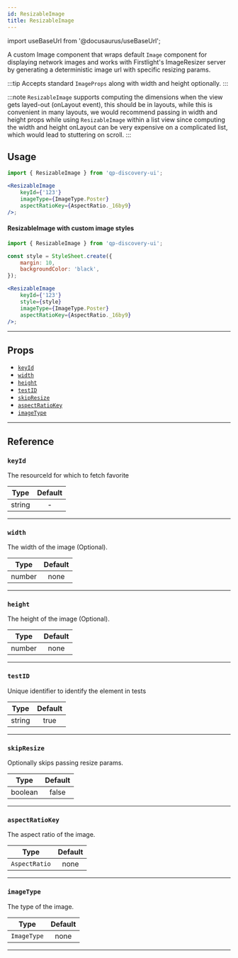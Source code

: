 ```yaml
---
id: ResizableImage
title: ResizableImage
---
```


import useBaseUrl from '@docusaurus/useBaseUrl';

A custom Image component that wraps default `Image` component for displaying network images
and works with Firstlight's ImageResizer server by generating a deterministic image url with specific resizing params.

:::tip
Accepts standard `ImageProps` along with width and height optionally.
:::

:::note
`ResizableImage` supports computing the dimensions when the view gets layed-out (onLayout event),
this should be in layouts, while this is convenient in many layouts, we would recommend passing in
width and height props while using `ResizableImage` within a list view
since computing the width and height onLayout can be very expensive on a complicated list,
which would lead to stuttering on scroll.
:::

## Usage

```jsx
import { ResizableImage } from 'qp-discovery-ui';

<ResizableImage
    keyId={'123'}
    imageType={ImageType.Poster}
    aspectRatioKey={AspectRatio._16by9}
/>;
```

#### ResizableImage with custom image styles

```jsx {10}
import { ResizableImage } from 'qp-discovery-ui';

const style = StyleSheet.create({
    margin: 10,
    backgroundColor: 'black',
});

<ResizableImage
    keyId={'123'}
    style={style}
    imageType={ImageType.Poster}
    aspectRatioKey={AspectRatio._16by9}
/>;
```

---

## Props

-   [`keyId`](#keyId)
-   [`width`](#width)
-   [`height`](#height)
-   [`testID`](#testID)
-   [`skipResize`](#skipResize)
-   [`aspectRatioKey`](#aspectRatioKey)
-   [`imageType`](#imageType)

---

## Reference

### `keyId`

The resourceId for which to fetch favorite

|  Type  | Default |
| :----: | :-----: |
| string |    -    |

---

### `width`

The width of the image (Optional).

|  Type  | Default |
| :----: | :-----: |
| number |  none   |

---

### `height`

The height of the image (Optional).

|  Type  | Default |
| :----: | :-----: |
| number |  none   |

---

### `testID`

Unique identifier to identify the element in tests

|  Type  | Default |
| :----: | :-----: |
| string |  true   |

---

### `skipResize`

Optionally skips passing resize params.

|  Type   | Default |
| :-----: | :-----: |
| boolean |  false  |

---

### `aspectRatioKey`

The aspect ratio of the image.

|     Type      | Default |
| :-----------: | :-----: |
| `AspectRatio` |  none   |

---

### `imageType`

The type of the image.

|    Type     | Default |
| :---------: | :-----: |
| `ImageType` |  none   |

---
